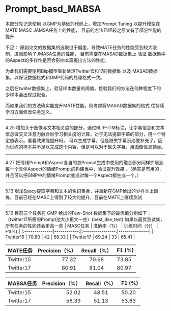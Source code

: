 # Prompt_basd_MABSA

本部分先记录使用 以GMP为基础的代码上，增加Prompt Tuning 以提升模型在 MATE MASC JAMSA任务上的性能， 目前的方法已经较之原文有了部分性能的提升

不足：
原始论文的数据集的选取过于偏差，导致MATE任务的性能受到较大限制，进而影响了JMASA任务的性能， 目前需要在MASAD数据集上 验证 数据集中的Aspect的多样性是否会影响本篇提出方法的性能。

为此我们需要使用Blip模型重新处理Twitter15和17的数据集 以及 MASAD数据集，以保证数据格式和GMP代码的处理格式一致。

之后在twiiter数据集上，验证样本数量的阈值，检验我们的方法在何种程度下的 少样本会出现过拟合。

而如果我们的方法确实能提升MATE性能，则考虑将MASAD数据集的格式 往持续学习方面修改任务定义。


-----
4.25
增加关于图像与文本相关度的部分，通过BLIP-ITM标注，让字幕信息和文本信息做交叉注意力融合后学习相关度的计算，对于无法提取字幕的部分，用一个特定值表示。看看效果能提升吗。 可以生成字幕，但是缺失字幕没必要补充了，因为训练的样本并不足以完成这个内容，但是可以对于缺失字幕，用图像信息顶替。

--------
4.27
把情绪Prompt和Aspect各自的总Prompt生成中使用的融合部分同样扩展到 每一个具体Aspect的情绪Prompt的构建当中，验证提升效果 ，（确实是有用的，并且可以把GMP中的情绪Prompt变成对每一个Aspect都生成一个。）

------------
5.13
增加Spacy提取字幕和文本的名词集合，并重新在GMP给出的少样本上训练，目前已经在MASC上得到了较大的提升，目前在MATE上继续测试

------------------
5.19
目前三个任务在 GMP 给出的Few-Shot 数据集下的最优值分别如下：（twitter17所需的Prompt池大小更大一些）(best_dev_test)
如果以最优测试集，所有任务的性能还会更高一些
| MASC任务       | 准确率（%） | 训练时间（分） | F1(%)       |
|:--------------|------------:|:----------------:|---------------|
| Twitter15     |  70.80  |  42  | 58.33 |
| Twitter17     |  69.24  |  33  | 65.41 |


| MATE任务       | Precision（%） | Recall（%） | F1 (%)         |
|:--------------|------------:|:----------------:|---------------|
| Twitter15     |  77.32  |  70.68  | 73.85 |
| Twitter17     |  80.91  |  81.04  | 80.97 |


| MABSA任务       | Precision（%） | Recall（%） | F1 (%)         |
|:--------------|------------:|:----------------:|---------------|
| Twitter15     |  52.02  |  48.51  | 50.20 |
| Twitter17     |  56.39  |  51.13  | 53.63 |
